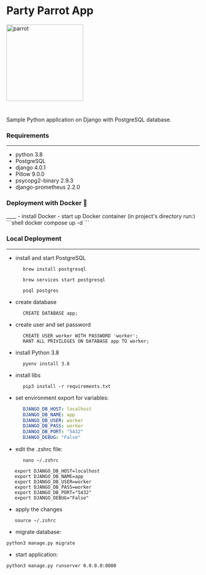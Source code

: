 <h1>Party Parrot App</h1>

<img src='media/images/party-parrot.gif' alt='parrot' height="200" width="200">
<br>
<br>
<h3></h3>

Sample Python application on Django with PostgreSQL database.

<h3>Requirements</h3>

____

- python 3.8
- PostgreSQL
- django 4.0.1
- Pillow 9.0.0
- psycopg2-binary 2.9.3
- django-prometheus 2.2.0

<h3>Deployment with Docker 🐳</h3>
____
- install Docker
- start up Docker container (in project's directory run:)
```shell
      docker compose up -d
```
<h3>Local Deployment</h3>

____


- install and start PostgreSQL
```shell
      brew install postgresql
```
```shell
      brew services start postgresql
```
```shell
      psql postgres
```
- create database
```shell
      CREATE DATABASE app;
```
- create user and set password
```shell
      CREATE USER worker WITH PASSWORD 'worker';
      RANT ALL PRIVILEGES ON DATABASE app TO worker;
```
- install Python 3.8
```shell
      pyenv install 3.8
```
- install libs 
```shell
      pip3 install -r requirements.txt
```

* set environment export for variables:
```yaml
      DJANGO_DB_HOST: localhost
      DJANGO_DB_NAME: app
      DJANGO_DB_USER: worker
      DJANGO_DB_PASS: worker
      DJANGO_DB_PORT: "5432"
      DJANGO_DEBUG: "False"
```
- edit the .zshrc file:
```shell
      nano ~/.zshrc
```
```shell
   export DJANGO_DB_HOST=localhost
   export DJANGO_DB_NAME=app
   export DJANGO_DB_USER=worker
   export DJANGO_DB_PASS=worker
   export DJANGO_DB_PORT="5432"
   export DJANGO_DEBUG="False"
```
- apply the changes
```shell
   source ~/.zshrc
```

* migrate database:
```shell
python3 manage.py migrate
```

* start application:
```shell
python3 manage.py runserver 0.0.0.0:8000
```
